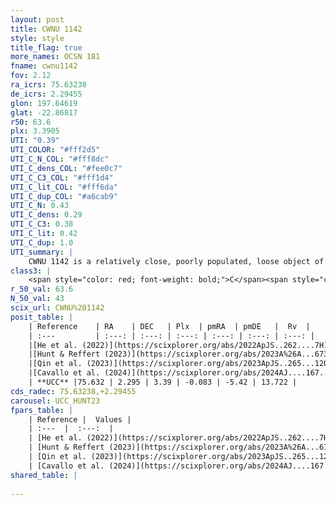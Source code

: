 ```yaml
---
layout: post
title: CWNU 1142
style: style
title_flag: true
more_names: OCSN 181
fname: cwnu1142
fov: 2.12
ra_icrs: 75.63238
de_icrs: 2.29455
glon: 197.64619
glat: -22.86817
r50: 63.6
plx: 3.3905
UTI: "0.39"
UTI_COLOR: "#fff2d5"
UTI_C_N_COL: "#fff8dc"
UTI_C_dens_COL: "#fee0c7"
UTI_C_C3_COL: "#fff1d4"
UTI_C_lit_COL: "#fff6da"
UTI_C_dup_COL: "#a6cab9"
UTI_C_N: 0.43
UTI_C_dens: 0.29
UTI_C_C3: 0.38
UTI_C_lit: 0.42
UTI_C_dup: 1.0
UTI_summary: |
    CWNU 1142 is a relatively close, poorly populated, loose object of low C3 quality. It was recently reported in the literature.
class3: |
    <span style="color: red; font-weight: bold;">C</span><span style="color: #FFC300; font-weight: bold;">B</span>
r_50_val: 63.6
N_50_val: 43
scix_url: CWNU%201142
posit_table: |
    | Reference    | RA    | DEC   | Plx  | pmRA  | pmDE   |  Rv  |
    | :---         | :---: | :---: | :---: | :---: | :---: | :---: |
    |[He et al. (2022)](https://scixplorer.org/abs/2022ApJS..262....7H) | 75.548 | 1.709 | 3.402 | 0.054 | -5.246 | -- |
    |[Hunt & Reffert (2023)](https://scixplorer.org/abs/2023A%26A...673A.114H) | 75.527 | 2.837 | 3.445 | -0.242 | -5.657 | 13.146 |
    |[Qin et al. (2023)](https://scixplorer.org/abs/2023ApJS..265...12Q) | 76.23 | 0.95 | 3.28 | -0.07 | -5.38 | 14.1 |
    |[Cavallo et al. (2024)](https://scixplorer.org/abs/2024AJ....167...12C) | 76.105 | 0.735 | 3.435 | -- | -- | -- |
    | **UCC** |75.632 | 2.295 | 3.39 | -0.083 | -5.42 | 13.722 | 
cds_radec: 75.63238,+2.29455
carousel: UCC_HUNT23
fpars_table: |
    | Reference |  Values |
    | :---  |  :---:  |
    | [He et al. (2022)](https://scixplorer.org/abs/2022ApJS..262....7H) | `A0=0.3, logAge=7.8` |
    | [Hunt & Reffert (2023)](https://scixplorer.org/abs/2023A%26A...673A.114H) | `AV50=0.107, diffAV50=0.561, MOD50=7.278, logAge50=7.923` |
    | [Qin et al. (2023)](https://scixplorer.org/abs/2023ApJS..265...12Q) | `E(B-V)=0.04, m-M=7.53, logt=7.9` |
    | [Cavallo et al. (2024)](https://scixplorer.org/abs/2024AJ....167...12C) | `AV50=0.37, dMod50=7.39, logAge50=7.73, [Fe/H]50=0.22` |
shared_table: |
    
---
```

